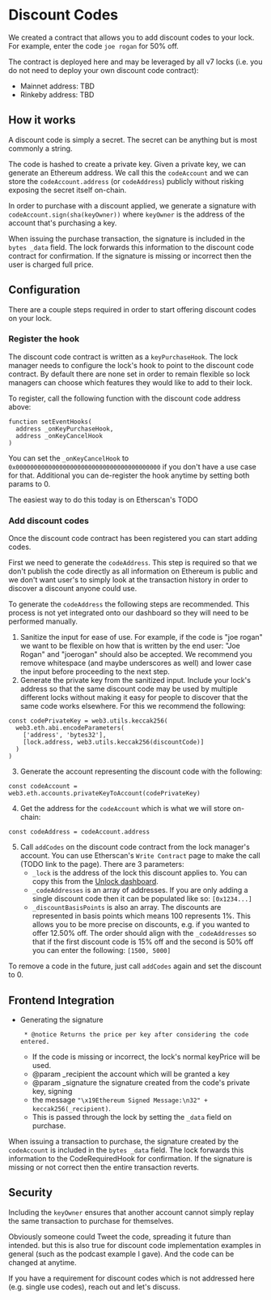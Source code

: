 # Discount Codes

We created a contract that allows you to add discount codes to your lock. For example, enter the code `joe rogan` for 50% off.

The contract is deployed here and may be leveraged by all v7 locks \(i.e. you do not need to deploy your own discount code contract\):
 - Mainnet address: TBD
 - Rinkeby address: TBD

## How it works

A discount code is simply a secret. The secret can be anything but is most commonly a string.

The code is hashed to create a private key. Given a private key, we can generate an Ethereum address. We call this the `codeAccount` and we can store the `codeAccount.address` \(or `codeAddress`\) publicly without risking exposing the secret itself on-chain.

In order to purchase with a discount applied, we generate a signature with `codeAccount.sign(sha(keyOwner))` where `keyOwner` is the address of the account that's purchasing a key.

When issuing the purchase transaction, the signature is included in the `bytes _data` field. The lock forwards this information to the discount code contract for confirmation. If the signature is missing or incorrect then the user is charged full price.

## Configuration

There are a couple steps required in order to start offering discount codes on your lock.

### Register the hook

The discount code contract is written as a `keyPurchaseHook`. The lock manager needs to configure the lock's hook to point to the discount code contract. By default there are none set in order to remain flexible so lock managers can choose which features they would like to add to their lock.

To register, call the following function with the discount code address above:

```
function setEventHooks(
  address _onKeyPurchaseHook,
  address _onKeyCancelHook
)
```

You can set the `_onKeyCancelHook` to `0x0000000000000000000000000000000000000000` if you don't have a use case for that. Additional you can de-register the hook anytime by setting both params to 0.

The easiest way to do this today is on Etherscan's TODO

### Add discount codes

Once the discount code contract has been registered you can start adding codes.

First we need to generate the `codeAddress`. This step is required so that we don't publish the code directly as all information on Ethereum is public and we don't want user's to simply look at the transaction history in order to discover a discount anyone could use.

To generate the `codeAddress` the following steps are recommended. This process is not yet integrated onto our dashboard so they will need to be performed manually.

 1. Sanitize the input for ease of use. For example, if the code is "joe rogan" we want to be flexible on how that is written by the end user: "Joe Rogan" and "joerogan" should also be accepted. We recommend you remove whitespace (and maybe underscores as well) and lower case the input before proceeding to the next step.
 2. Generate the private key from the sanitized input. Include your lock's address so that the same discount code may be used by multiple different locks without making it easy for people to discover that the same code works elsewhere. For this we recommend the following:

```
const codePrivateKey = web3.utils.keccak256(
  web3.eth.abi.encodeParameters(
    ['address', 'bytes32'],
    [lock.address, web3.utils.keccak256(discountCode)]
  )
)
```

 3. Generate the account representing the discount code with the following:

```
const codeAccount = web3.eth.accounts.privateKeyToAccount(codePrivateKey)
```

 4. Get the address for the `codeAccount` which is what we will store on-chain:

```
const codeAddress = codeAccount.address
```

 5. Call `addCodes` on the discount code contract from the lock manager's account. You can use Etherscan's `Write Contract` page to make the call (TODO link to the page). There are 3 parameters:
    - `_lock` is the address of the lock this discount applies to. You can copy this from the [Unlock dashboard](https://app.unlock-protocol.com/dashboard/).
    - `_codeAddresses` is an array of addresses. If you are only adding a single discount code then it can be populated like so: `[0x1234...]`
    - `_discountBasisPoints` is also an array. The discounts are represented in basis points which means 100 represents 1%. This allows you to be more precise on discounts, e.g. if you wanted to offer 12.50% off. The order should align with the `_codeAddresses` so that if the first discount code is 15% off and the second is 50% off you can enter the following: `[1500, 5000]`

To remove a code in the future, just call `addCodes` again and set the discount to 0.

## Frontend Integration

- Generating the signature

       * @notice Returns the price per key after considering the code entered.
   * If the code is missing or incorrect, the lock's normal keyPrice will be used.
   * @param _recipient the account which will be granted a key
   * @param _signature the signature created from the code's private key, signing
   * the message `"\x19Ethereum Signed Message:\n32" + keccak256(_recipient)`.
   * This is passed through the lock by setting the `_data` field on purchase.

When issuing a transaction to purchase, the signature created by the `codeAccount` is included in the `bytes _data` field. The lock forwards this information to the CodeRequiredHook for confirmation. If the signature is missing or not correct then the entire transaction reverts.

## Security

Including the `keyOwner` ensures that another account cannot simply replay the same transaction to purchase for themselves.

Obviously someone could Tweet the code, spreading it future than intended.  but this is also true for discount code implementation examples in general \(such as the podcast example I gave\). And the code can be changed at anytime.


If you have a requirement for discount codes which is not addressed here (e.g. single use codes), reach out and let's discuss.